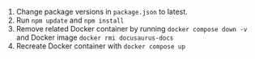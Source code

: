 1. Change package versions in `package.json` to latest.
2. Run `npm update` and `npm install`
3. Remove related Docker container by running `docker compose down -v` and Docker image `docker rmi docusaurus-docs`
4. Recreate Docker container with `docker compose up`
